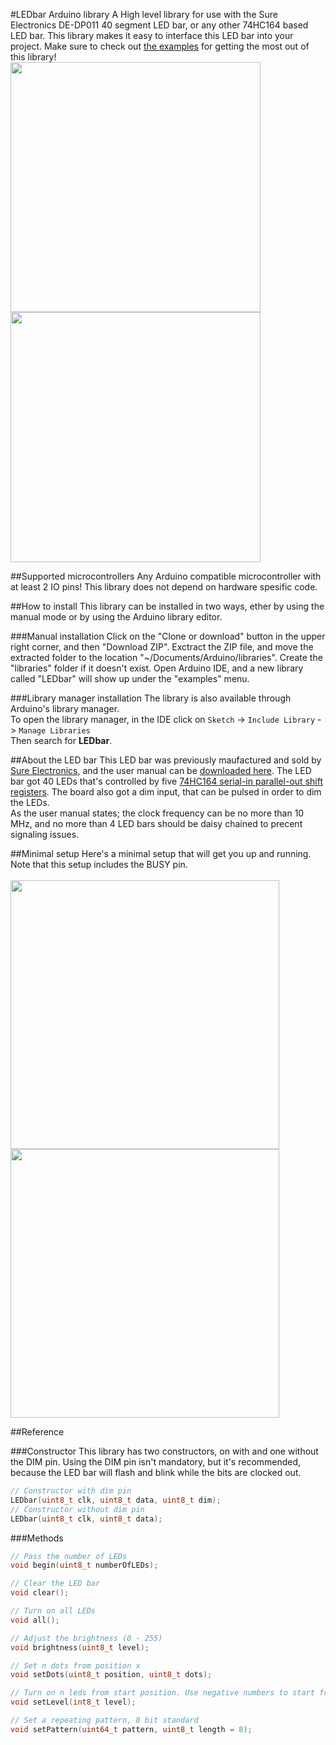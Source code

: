 #LEDbar Arduino library
A High level library for use with the Sure Electronics DE-DP011 40 segment LED bar, or any other 74HC164 based LED bar. This library makes it easy to interface this LED bar into your project. Make sure to check out [the examples](https://github.com/MCUdude/LEDbar/tree/master/examples) for getting the most out of this library! 
<br/>
<img src="http://i.imgur.com/fAAerl4.jpg" width="400"> <img src="http://i.imgur.com/htIPYlU.jpg" width="400">

##Supported microcontrollers
Any Arduino compatible microcontroller with at least 2 IO pins! This library does not depend on hardware spesific code.

##How to install
This library can be installed in two ways, ether by using the manual mode or by using the Arduino library editor.

###Manual installation
Click on the "Clone or download" button in the upper right corner, and then "Download ZIP". Exctract the ZIP file, and move the extracted folder to the location "~/Documents/Arduino/libraries". Create the "libraries" folder if it doesn't exist. Open Arduino IDE, and a new library called "LEDbar" will show up under the "examples" menu.

###Library manager installation
The library is also available through Arduino's library manager. <br/> 
To open the library manager, in the IDE click on `Sketch` -> `Include Library` -> `Manage Libraries` <br/>
Then search for <b>LEDbar</b>.

##About the LED bar
This LED bar was previously maufactured and sold by [Sure Electronics](http://store3.sure-electronics.com), and the user manual can be [downloaded here](https://github.com/MCUdude/LEDbar/raw/master/DE-DP011_Users_guide.pdf). The LED bar got 40 LEDs that's controlled by five [74HC164 serial-in parallel-out shift registers](http://www.nxp.com/documents/data_sheet/74HC_HCT164.pdf). The board also got a dim input, that can be pulsed in order to dim the LEDs.
<br/>
As the user manual states; the clock frequency can be no more than 10 MHz, and no more than 4 LED bars should be daisy chained to precent signaling issues.
<br/>

##Minimal setup
Here's a minimal setup that will get you up and running. Note that this setup includes the BUSY pin.
<br/> <br/>
<img src="http://i.imgur.com/e9aMiJV.png" width="430">   <img src="http://i.imgur.com/hEBoSiW.jpg" width="430">



##Reference

###Constructor
This library has two constructors, on with and one without the DIM pin. Using the DIM pin isn't mandatory, but it's recommended, because the LED bar will flash and blink while the bits are clocked out.
``` c++
// Constructor with dim pin
LEDbar(uint8_t clk, uint8_t data, uint8_t dim);
// Constructor without dim pin
LEDbar(uint8_t clk, uint8_t data);
```

###Methods
``` c++
// Pass the number of LEDs
void begin(uint8_t numberOfLEDs);

// Clear the LED bar
void clear();

// Turn on all LEDs
void all();

// Adjust the brightness (0 - 255)
void brightness(uint8_t level);

// Set n dots from position x 
void setDots(uint8_t position, uint8_t dots);

// Turn on n leds from start position. Use negative numbers to start from the other end
void setLevel(int8_t level);

// Set a repeating pattern, 8 bit standard
void setPattern(uint64_t pattern, uint8_t length = 8);
```


